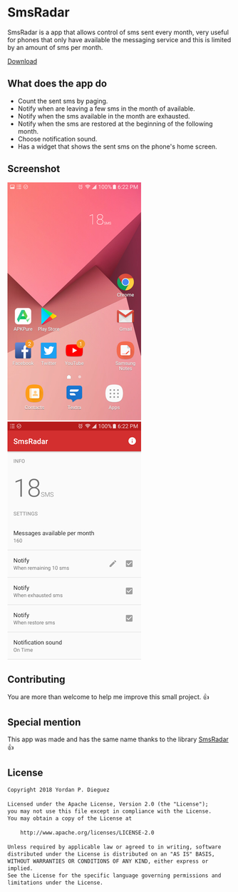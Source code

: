 # SmsRadar
SmsRadar is a app that allows control of sms sent every month, very useful for phones that only have available the messaging service and this is limited by an amount of sms per month.

[Download](https://github.com/ypdieguez/SmsRadar/releases/download/1.0/SmsRadar_v1.0.apk)

## What does the app do
* Count the sent sms by paging.
* Notify when are leaving a few sms in the month of available.
* Notify when the sms available in the month are exhausted.
* Notify when the sms are restored at the beginning of the following month.
* Choose notification sound.
* Has a widget that shows the sent sms on the phone's home screen.

## Screenshot
![Screenshot1](captures/Screenshot_20180711-182230.png)
![Screenshot1](captures/Screenshot_20180711-182220.png)


## Contributing
You are more than welcome to help me improve this small project. :+1:

## Special mention
This app was made and has the same name thanks to the library [SmsRadar](https://github.com/tuenti/SmsRadar) :+1:

## License
    Copyright 2018 Yordan P. Dieguez

    Licensed under the Apache License, Version 2.0 (the "License");
    you may not use this file except in compliance with the License.
    You may obtain a copy of the License at

        http://www.apache.org/licenses/LICENSE-2.0

    Unless required by applicable law or agreed to in writing, software
    distributed under the License is distributed on an "AS IS" BASIS,
    WITHOUT WARRANTIES OR CONDITIONS OF ANY KIND, either express or implied.
    See the License for the specific language governing permissions and
    limitations under the License.

